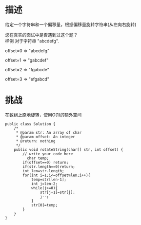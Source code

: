 

# 描述
给定一个字符串和一个偏移量，根据偏移量旋转字符串(从左向右旋转)

您在真实的面试中是否遇到过这个题？  
样例
对于字符串 "abcdefg".

offset=0 => "abcdefg"

offset=1 => "gabcdef"

offset=2 => "fgabcde"

offset=3 => "efgabcd"

# 挑战
在数组上原地旋转，使用O(1)的额外空间


```
public class Solution {
    /*
     * @param str: An array of char
     * @param offset: An integer
     * @return: nothing
     */
    public void rotateString(char[] str, int offset) {
        // write your code here
          char temp;
        if(offset==0) return;
        if(str.length==0)return;
        int len=str.length;
        for(int i=1;i<=offset%len;i++){
            temp=str[len-1];
            int j=len-2;
            while(j>=0){
                str[j+1]=str[j];
                j--;
            }
            str[0]=temp;
        }
    }
}
```